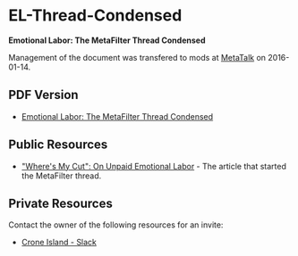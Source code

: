# EL-Thread-Condensed

**Emotional Labor: The MetaFilter Thread Condensed**

Management of the document was transfered to mods at
[MetaTalk](http://metatalk.metafilter.com/) on 2016-01-14.


## PDF Version

- [Emotional Labor: The MetaFilter Thread Condensed](https://drive.google.com/file/d/0B0UUYL6kaNeBTDBRbkJkeUtabEk/view?usp=sharing)


## Public Resources

- ["Where's My Cut": On Unpaid Emotional Labor](http://the-toast.net/2015/07/13/emotional-labor/view-all/) - The article that started the MetaFilter thread.


## Private Resources

Contact the owner of the following resources for an invite:

- [Crone Island - Slack](https://croneisland.slack.com/)
